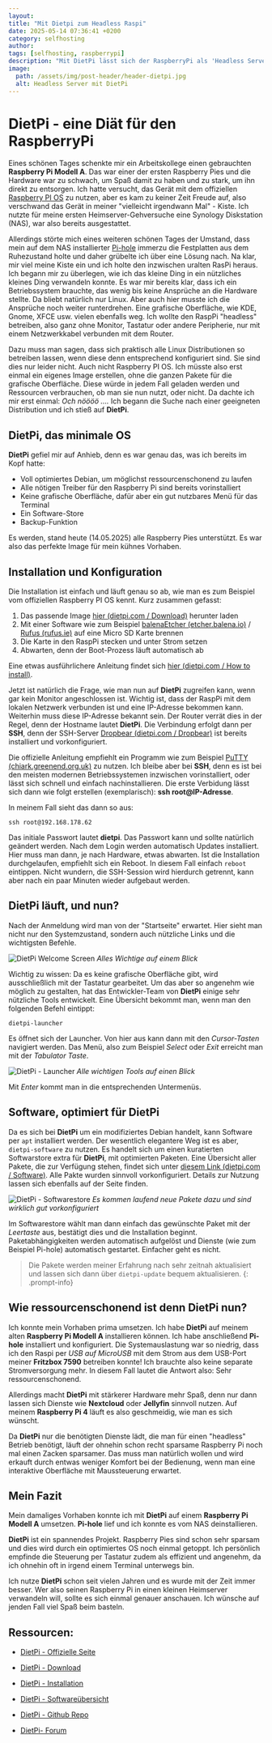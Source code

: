 ```yaml
---
layout: 
title: "Mit Dietpi zum Headless Raspi"
date: 2025-05-14 07:36:41 +0200
category: selfhosting
author: 
tags: [selfhosting, raspberrypi]
description: "Mit DietPi lässt sich der RaspberryPi als 'Headless Server' betreiben. Wie das geht, erkläre ich in diesem Artikel."
image:
  path: /assets/img/post-header/header-dietpi.jpg
  alt: Headless Server mit DietPi
---
```


# DietPi - eine Diät für den RaspberryPi

Eines schönen Tages schenkte mir ein Arbeitskollege einen gebrauchten **Raspberry Pi Modell A**. Das war einer der ersten Raspberry Pies und die Hardware war zu schwach, um Spaß damit zu haben und zu stark, um ihn direkt zu entsorgen. Ich hatte versucht, das Gerät mit dem offiziellen [Raspberry PI OS](https://www.raspberrypi.com/software/) zu nutzen, aber es kam zu keiner Zeit Freude auf, also verschwand das Gerät in meiner "vielleicht irgendwann Mal" - Kiste. Ich nutzte für meine ersten Heimserver-Gehversuche eine Synology Diskstation (NAS), war also bereits ausgestattet.

Allerdings störte mich eines weiteren schönen Tages der Umstand, dass mein auf dem NAS installierter [Pi-hole](https://pi-hole.net/) immerzu die Festplatten aus dem Ruhezustand holte und daher grübelte ich über eine Lösung nach. Na klar, mir viel meine Kiste ein und ich holte den inzwischen uralten RasPi heraus. Ich begann mir zu überlegen, wie ich das kleine Ding in ein nützliches kleines Ding verwandeln konnte. Es war mir bereits klar, dass ich ein Betriebssystem brauchte, das wenig bis keine Ansprüche an die Hardware stellte. Da bliebt natürlich nur Linux. Aber auch hier musste ich die Ansprüche noch weiter runterdrehen. Eine grafische Oberfläche, wie KDE, Gnome, XFCE usw. vielen ebenfalls weg. Ich wollte den RaspPi "headless" betreiben, also ganz ohne Monitor, Tastatur oder andere Peripherie, nur mit einem Netzwerkkabel verbunden mit dem Router.

Dazu muss man sagen, dass sich praktisch alle Linux Distributionen so betreiben lassen, wenn diese denn entsprechend konfiguriert sind. Sie sind dies nur leider nicht. Auch nicht Raspberry PI OS. Ich müsste also erst einmal ein eigenes Image erstellen, ohne die ganzen Pakete für die grafische Oberfläche. Diese würde in jedem Fall geladen werden und Ressourcen verbrauchen, ob man sie nun nutzt, oder nicht. Da dachte ich mir erst einmal: *Och nöööö ....* Ich begann die Suche nach einer geeigneten Distribution und ich stieß auf **DietPi**.

## DietPi, das minimale OS

**DietPi** gefiel mir auf Anhieb, denn es war genau das, was ich bereits im Kopf hatte:

- Voll optimiertes Debian, um möglichst ressourcenschonend zu laufen
- Alle nötigen Treiber für den Raspberry Pi sind bereits vorinstalliert
- Keine grafische Oberfläche, dafür aber ein gut nutzbares Menü für das Terminal
- Ein Software-Store
- Backup-Funktion

Es werden, stand heute (14.05.2025) alle Raspberry Pies unterstützt. Es war also das perfekte Image für mein kühnes Vorhaben.

## Installation und Konfiguration

Die Installation ist einfach und läuft genau so ab, wie man es zum Beispiel vom offiziellen Raspberry PI OS kennt. Kurz zusammen gefasst:

1. Das passende Image [hier (dietpi.com / Download)](https://dietpi.com/#download) herunter laden
2. Mit einer Software wie zum Beispiel [balenaEtcher (etcher.balena.io)](https://etcher.balena.io/) / [Rufus (rufus.ie)](https://rufus.ie/en/) auf eine Micro SD Karte brennen
3. Die Karte in den RaspPi stecken und unter Strom setzen
4. Abwarten, denn der Boot-Prozess läuft automatisch ab

Eine etwas ausführlichere Anleitung findet sich [hier (dietpi.com / How to install)](https://dietpi.com/docs/install/).

Jetzt ist natürlich die Frage, wie man nun auf **DietPi** zugreifen kann, wenn gar kein Monitor angeschlossen ist. Wichtig ist, dass der RaspPi mit dem lokalen Netzwerk verbunden ist und eine IP-Adresse bekommen kann. Weiterhin muss diese IP-Adresse bekannt sein. Der Router verrät dies in der Regel, denn der Hostname lautet **DietPi**. Die Verbindung erfolgt dann per **SSH**, denn der SSH-Server [Dropbear (dietpi.com / Dropbear)](https://dietpi.com/docs/software/ssh/#dropbear) ist bereits installiert und vorkonfiguriert. 

Die offizielle Anleitung empfiehlt ein Programm wie zum Beispiel [PuTTY (chiark.greenend.org.uk)](https://www.chiark.greenend.org.uk/~sgtatham/putty/latest.html) zu nutzen. Ich bleibe aber bei **SSH**, denn es ist bei den meisten modernen Betriebssystemen inzwischen vorinstalliert, oder lässt sich schnell und einfach nachinstallieren. Die erste Verbidung lässt sich dann wie folgt erstellen (exemplarisch): **ssh root@IP-Adresse**.

In meinem Fall sieht das dann so aus:

```shell
ssh root@192.168.178.62
```
Das initiale Passwort lautet **dietpi**. Das Passwort kann und sollte natürlich geändert werden. Nach dem Login werden automatisch Updates installiert. Hier muss man dann, je nach Hardware, etwas abwarten. Ist die Installation durchgelaufen, empfiehlt sich ein Reboot. In diesem Fall einfach ``reboot`` eintippen. Nicht wundern, die SSH-Session wird hierdurch getrennt, kann aber nach ein paar Minuten wieder aufgebaut werden. 

## DietPi läuft, und nun?

Nach der Anmeldung wird man von der "Startseite" erwartet. Hier sieht man nicht nur den Systemzustand, sondern auch nützliche Links und die wichtigsten Befehle.

![DietPi Welcome Screen](../assets/img/dietpi/dietpi-welcomescreen.jpg)
_Alles Wichtige auf einem Blick_

Wichtig zu wissen: Da es keine grafische Oberfläche gibt, wird ausschließlich mit der Tastatur gearbeitet. Um das aber so angenehm wie möglich zu gestalten, hat das Entwickler-Team von **DietPi** einige sehr nützliche Tools entwickelt. Eine Übersicht bekommt man, wenn man den folgenden Befehl eintippt:

```shell
dietpi-launcher
```

Es öffnet sich der Launcher. Von hier aus kann dann mit den *Cursor-Tasten* navigiert werden. Das Menü, also zum Beispiel *Select* oder *Exit* erreicht man mit der *Tabulator Taste*. 

![DietPi - Launcher](../assets/img/dietpi/dietpi-launcher.jpg)
_Alle wichtigen Tools auf einen Blick_

Mit *Enter* kommt man in die entsprechenden Untermenüs.

## Software, optimiert für DietPi

Da es sich bei **DietPi** um ein modifiziertes Debian handelt, kann Software per ``apt`` installiert werden. Der wesentlich elegantere Weg ist es aber, ``dietpi-software`` zu nutzen. Es handelt sich um einen kuratierten Softwarstore extra für **DietPi**, mit optimierten Paketen. Eine Übersicht aller Pakete, die zur Verfügung stehen, findet sich unter [diesem Link (dietpi.com / Software)](https://dietpi.com/docs/software/). Alle Pakte wurden sinnvoll vorkonfiguriert. Details zur Nutzung lassen sich ebenfalls auf der Seite finden. 

![DietPi - Softwarestore](../assets/img/dietpi/dietpi-softwarstore.jpg)
_Es kommen laufend neue Pakete dazu und sind wirklich gut vorkonfiguriert_

Im Softwarestore wählt man dann einfach das gewünschte Paket mit der *Leertaste* aus, bestätigt dies und die Installation beginnt. Paketabhängigkeiten werden automatisch aufgelöst und Dienste (wie zum Beispiel Pi-hole) automatisch gestartet. Einfacher geht es nicht.

> Die Pakete werden meiner Erfahrung nach sehr zeitnah aktualisiert und lassen sich dann über `dietpi-update` bequem aktualisieren.
{: .prompt-info}

## Wie ressourcenschonend ist denn DietPi nun?

Ich konnte mein Vorhaben prima umsetzen. Ich habe **DietPi** auf meinem alten **Raspberry Pi Modell A** installieren können. Ich habe anschließend **Pi-hole** installiert und konfiguriert. Die Systemauslastung war so niedrig, dass ich den Raspi per *USB auf MicroUSB* mit dem Strom aus dem USB-Port meiner **Fritzbox 7590** betreiben konnte! Ich brauchte also keine separate Stromversorgung mehr. In diesem Fall lautet die Antwort also: Sehr ressourcenschonend.

Allerdings macht **DietPi** mit stärkerer Hardware mehr Spaß, denn nur dann lassen sich Dienste wie **Nextcloud** oder **Jellyfin** sinnvoll nutzen. Auf meinem **Raspberry Pi 4** läuft es also geschmeidig, wie man es sich wünscht.

Da **DietPi** nur die benötigten Dienste lädt, die man für einen "headless" Betrieb benötigt, läuft der ohnehin schon recht sparsame Raspberry Pi noch mal einen Zacken sparsamer. Das muss man natürlich wollen und wird erkauft durch entwas weniger Komfort bei der Bedienung, wenn man eine interaktive Oberfläche mit Maussteuerung erwartet. 

## Mein Fazit

Mein damaliges Vorhaben konnte ich mit **DietPi** auf einem **Raspberry Pi Modell A** umsetzen. **Pi-hole** lief und ich konnte es vom NAS deinstallieren. 

**DietPi** ist ein spannendes Projekt. Raspberry Pies sind schon sehr sparsam und dies wird durch ein optimiertes OS noch einmal getoppt. Ich persönlich empfinde die Steuerung per Tastatur zudem als effizient und angenehm, da ich ohnehin oft in irgend einem Terminal unterwegs bin.

Ich nutze **DietPi** schon seit vielen Jahren und es wurde mit der Zeit immer besser. Wer also seinen Raspberry Pi in einen kleinen Heimserver verwandeln will, sollte es sich einmal genauer anschauen. Ich wünsche auf jenden Fall viel Spaß beim basteln.

## Ressourcen:

* [DietPi - Offizielle Seite](https://dietpi.com/)

* [DietPi - Download](https://dietpi.com/#download)

* [DietPi - Installation](https://dietpi.com/docs/install/)

* [DietPi - Softwareübersicht](https://dietpi.com/docs/software/)

* [DietPi - Github Repo](https://github.com/MichaIng/DietPi)

* [DietPi- Forum](https://dietpi.com/forum/)
